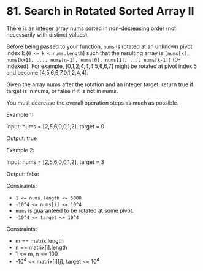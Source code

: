 # 81. Search in Rotated Sorted Array II

There is an integer array nums sorted in non-decreasing order (not necessarily with distinct values).

Before being passed to your function, `nums` is rotated at an unknown pivot index k (`0 <= k < nums.length`) such that the
resulting array is `[nums[k], nums[k+1], ..., nums[n-1], nums[0], nums[1], ..., nums[k-1]]` (0-indexed). For
example, [0,1,2,4,4,4,5,6,6,7] might be rotated at pivot index 5 and become [4,5,6,6,7,0,1,2,4,4].

Given the array nums after the rotation and an integer target, return true if target is in nums, or false if it is not
in nums.

You must decrease the overall operation steps as much as possible.

Example 1:

Input: nums = [2,5,6,0,0,1,2], target = 0

Output: true

Example 2:

Input: nums = [2,5,6,0,0,1,2], target = 3

Output: false

Constraints:

- `1 <= nums.length <= 5000`
- `-10^4 <= nums[i] <= 10^4`
- `nums` is guaranteed to be rotated at some pivot.
- `-10^4 <= target <= 10^4`

Constraints:

* m == matrix.length
* n == matrix[i].length
* 1 <= m, n <= 100
* -10<sup>4</sup> <= matrix[i][j], target <= 10<sup>4</sup>
